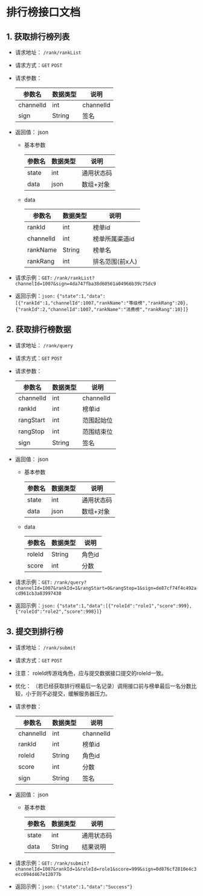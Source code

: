 # 排行榜接口文档

## 1. 获取排行榜列表
- 请求地址： `/rank/rankList`
- 请求方式：`GET` `POST`
- 请求参数：

    | 参数名 | 数据类型 | 说明 |
    |-------|----------|-----|
    |channelId| int | channelId|
    | sign | String | 签名 |

- 返回值： json
    - 基本参数

        | 参数名 | 数据类型 | 说明 |
        |-------|----------|-----|
        |state| int| 通用状态码|
        |data| json | 数组+对象|
    - data

        | 参数名 | 数据类型 | 说明 |
        |-------|----------|-----|
        | rankId | int | 榜单id |
        | channelId | int | 榜单所属渠道id |
        | rankName | String | 榜单名 |
        | rankRang | int | 排名范围(前x人) |
- 请求示例：`GET:` `/rank/rankList?channelId=1007&sign=4da747fba38d60561a04966b39c75dc9`
- 返回示例：`json:` `{"state":1,"data":[{"rankId":1,"channelId":1007,"rankName":"等级榜","rankRang":20},{"rankId":2,"channelId":1007,"rankName":"消费榜","rankRang":10}]}`

## 2. 获取排行榜数据
- 请求地址： `/rank/query`
- 请求方式：`GET` `POST`
- 请求参数：

    | 参数名 | 数据类型 | 说明 |
    |-------|----------|-----|
    | channelId | int | channelId|
    | rankId | int | 榜单id |
    | rangStart  | int | 范围起始位 |
    | rangStop | int | 范围结束位 |
    | sign | String | 签名 |

- 返回值： json
    - 基本参数

        | 参数名 | 数据类型 | 说明 |
        |-------|----------|-----|
        |state| int| 通用状态码|
        |data| json | 数组+对象|
    - data 

        | 参数名 | 数据类型 | 说明 |
        |-------|----------|-----|
        | roleId | String | 角色id |
        | score | int | 分数 |
- 请求示例：`GET:` `/rank/query?channelId=1007&rankId=1&rangStart=0&rangStop=1&sign=de87cf74f4c492acd961cb3a83997438`
- 返回示例：`json:` `{"state":1,"data":[{"roleId":"role1","score":999},{"roleId":"role2","score":998}]}`

## 3. 提交到排行榜
- 请求地址： `/rank/submit`
- 请求方式：`GET` `POST`
- 注意： roleId传游戏角色，应与提交数据接口提交的roleId一致。
- 优化： （若已经获取排行榜最后一名记录）调用接口前与榜单最后一名分数比较，小于则不必提交，缓解服务器压力。
- 请求参数：

    | 参数名 | 数据类型 | 说明 |
    |-------|----------|-----|
    | channelId | int | channelId|
    | rankId | int | 榜单id |
    | roleId | String | 角色id |
    | score | int | 分数 |
    | sign | String | 签名 |

- 返回值： json
    - 基本参数

        | 参数名 | 数据类型 | 说明 |
        |-------|----------|-----|
        |state| int| 通用状态码 |
        |data| String | 结果说明 |
- 请求示例：`GET:` `/rank/submit?channelId=1007&rankId=1&roleId=role1&score=999&sign=0d876cf2810e4c3ecc094d467e12077b`
- 返回示例：`json:` `{"state":1,"data":"Success"}`
